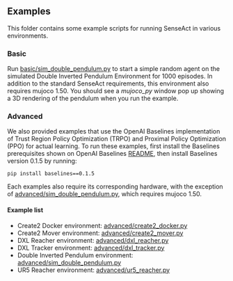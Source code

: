 ## Examples

This folder contains some example scripts for running SenseAct in various environments.

### Basic

Run [basic/sim_double_pendulum.py](basic/sim_double_pendulum.py) to start a simple random agent on the simulated Double Inverted Pendulum Environment for 1000 episodes. In addition to the standard SenseAct requirements, this environment also requires mujoco 1.50. You should see a _mujoco_py_ window pop up showing a 3D rendering of the pendulum when you run the example.

### Advanced

We also provided examples that use the OpenAI Baselines implementation of Trust Region Policy Optimization (TRPO) and Proximal Policy Optimization (PPO) for actual learning. To run these examples, first install the Baselines prerequisites shown on OpenAI Baselines [README](https://github.com/openai/baselines), then install Baselines version 0.1.5 by running:

`pip install baselines==0.1.5`

Each examples also require its corresponding hardware, with the exception of [advanced/sim_double_pendulum.py](advanced/sim_double_pendulum.py), which requires mujoco 1.50.

#### Example list
* Create2 Docker environment: [advanced/create2_docker.py](advanced/create2_docker.py)
* Create2 Mover environment: [advanced/create2_mover.py](advanced/create2_mover.py)
* DXL Reacher environment: [advanced/dxl_reacher.py](advanced/dxl_reacher.py)
* DXL Tracker environment: [advanced/dxl_tracker.py](advanced/dxl_tracker.py)
* Double Inverted Pendulum environment: [advanced/sim_double_pendulum.py](advanced/sim_double_pendulum.py)
* UR5 Reacher environment: [advanced/ur5_reacher.py](advanced/ur5_reacher.py)
